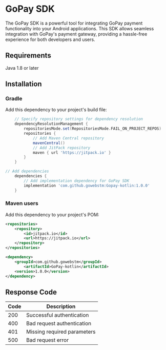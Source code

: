 # GoPay SDK

The GoPay SDK is a powerful tool for integrating GoPay payment functionality into your Android applications. This SDK allows seamless integration with GoPay's payment gateway, providing a hassle-free experience for both developers and users.

## Requirements

Java 1.8 or later

## Installation

### Gradle

Add this dependency to your project's build file:

```groovy
    // Specify repository settings for dependency resolution
    dependencyResolutionManagement {
        repositoriesMode.set(RepositoriesMode.FAIL_ON_PROJECT_REPOS)
        repositories {
            // Add Maven Central repository
            mavenCentral()
            // Add JitPack repository
            maven { url 'https://jitpack.io' }
        }
    }
```

```groovy
// Add dependencies
    dependencies {
        // Add implementation dependency for GoPay SDK
        implementation 'com.github.gowebstm:Gopay-kotlin:1.0.0'
    }
```

### Maven users

Add this dependency to your project's POM:

```xml
<repositories>
    <repository>
        <id>jitpack.io</id>
        <url>https://jitpack.io</url>
    </repository>
</repositories>
```

```xml
<dependency>
    <groupId>com.github.gowebstm</groupId>
        <artifactId>GoPay-kotlin</artifactId>
    <version>1.0.0</version>
</dependency>
```

## Response Code
| Code    | Description |
| -------- | ------- |
| 200 | Successful authentication    |
| 400 | Bad request authentication     |
| 401    | Missing required parameters    |
| 500    | Bad request error    |
